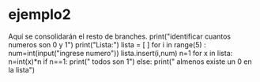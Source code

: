 # ejemplo2

Aquí se consolidarán el resto de branches.
print("identificar cuantos numeros son 0 y 1")
print("Lista:")
lista = [ ]
for i in range(5) :
    num=int(input("ingrese numero"))
    lista.insert(i,num)
n=1
for x in lista:
    n=int(x)*n
if n==1:
        print(" todos son 1")
else:
        print(" almenos existe un 0 en la lista")

